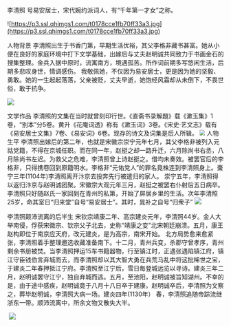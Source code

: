 李清照
       号易安居士，宋代婉约派词人，有“千年第一才女”之称。

![https://p3.ssl.qhimgs1.com/t0178cce1fb70ff33a3.jpg](https://p3.ssl.qhimgs1.com/t0178cce1fb70ff33a3.jpg)

人物背景
        李清照出生于书香门第，早期生活优裕，其父李格非藏书甚富。她从小便在良好的家庭环境中打下文学基础，出嫁后与丈夫赵明诚共同致力于书画金石的搜集整理。金兵入据中原时，流寓南方，境遇孤苦。所作词前期多写悠闲生活，后期多悲叹身世，情调感伤。
       我敬佩她，不仅因为易安居士，更是因为她的坚毅、勇敢。她的一生起起落落，父亲被贬，丈夫早逝，她饱经风霜却从未倒下，不畏世俗，敢于抗争。

![](https://nimg.ws.126.net/?url=http%3A%2F%2Fdingyue.ws.126.net%2F8U56YkmTCCL5s1E4atjY%3DKP27TJyo3veirf5i3DNSC6Lg1548243956197.jpg&thumbnail=660x2147483647&quality=80&type=jpg)

文学作品
        李清照的文集在当时就曾刻印行世。《直斋书录解題》载《漱玉集》1卷，“别本”分5卷。黄升《花庵词透》称有《漱玉词》3卷。《宋史·艺文志》载有《易安居士文集》7卷、《易安词》6卷。现存的诗文及词集是后人所辑。
        <img src="http://pics1.baidu.com/feed/a1ec08fa513d2697e4e5021a8117d0fc4216d8b3.jpeg?token=ab671c831790566219fe0fc764cf1fb9" style="zoom:80%;" />
人物生平
     李清照出嫁后的第二年，也就是宋徽宗崇宁元年七月，其父李格非被列入元祜党籍，不得在京城任职。而在同一年，赵挺之却一路升迁，六月除尚书右丞，八月除尚书左迟。为救父之危难，李清照曾上诗赵挺之。借均未奏效。被罢官后的李格非，只得携卷回到原籍明水。李格非“元佑党人”的罪名竟株连到李清照身上。棗宁三年(1104年)李清照离开汴京去投奔先行被遣归的家人。
       崇宁五年，李清照得以返归汴京与赵明诚团聚。宋徽宗大观元年三月，赵挺之被罢右仆射后五日病卒。李清照只好随赵氏一家回到在青州的私第，开始了屏居乡里的生活。次年李清照25岁，命其室日“归来堂”自号“易安居士”。其时，晁补之自号“归衆子”
       ![](https://pics1.baidu.com/feed/2934349b033b5bb55ee335fd341b483cb700bcce.jpeg?token=1d5bb70a6a4ae19a3e8b51b75107e91b&s=1580D715D201794FDA7BCDC90300F0B3)

 李清照颠沛流离的后半生
       宋钦宗靖康二年、高宗建炎元年，李清照44岁。金人大举南侵，俘获宋徽宗、钦宗父子北去，史称“靖康之变"北宋朝廷崩溃。五月，康王赵构即位于南京应天府，改元建炎，是为高宗，南宋开始。
       北方局势愈来愈紧张，李清照着手整理邀选收藏准备南下。十二月，青州兵变，杀郡守曾孝序，青州剩余书册被焚。当李清照押运15车书籍器物，行至镇江时，正遇张遇陷镇江府，镇江守臣钱伯言弃城而去，而李清照却以其大智大勇在兵荒马乱中将这批稀世之宝，于建炎二年春押抵江宁府。李清照至江宁后，雪日每登城远览以寻诗。建炎三年二月，赵明诚罢守江宁，独自弃城而逃。五月，至池阳，赵明诚被旨知湖州。不幸的是，由于途中感疾，赵明诚竟于八月十八日卒于建康。赵明诚卒后，李清照为文察之，葬毕赵明诚，李清照大病一场。建炎四年(1130年） 春，李清照追随帝踪流继浙东一带。顺沛流离中，所余文物又散失大半。 


​    ![](http://gd-hbimg.huaban.com/3915fdfabc27e7e555d72dca696fb7013c55beb810f51-eV8Z5E_fw236)   

​      